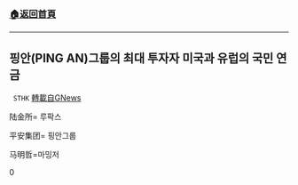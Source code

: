###  [:house:返回首頁](https://github.com/ourhimalayas/txt)
---


## 핑안(PING AN)그룹의 최대 투자자 미국과 유럽의 국민 연금
` STHK` [轉載自GNews](https://gnews.org/1536492/)

陆金所= 루팍스

平安集团= 핑안그룹

马明哲=마밍저

0
